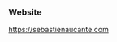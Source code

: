 ### Website

https://sebastienaucante.com

<!--
**Aucante/Aucante** is a ✨ _special_ ✨ repository because its `README.md` (this file) appears on your GitHub profile.

-->
